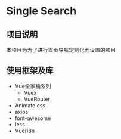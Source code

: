 # Single Search
## 项目说明
本项目为为了进行首页导航定制化而设置的项目
## 使用框架及库
- Vue全家桶系列
  - Vuex
  - VueRouter
- Animate.css
- axios
- font-awesome
- less
- Vuei18n